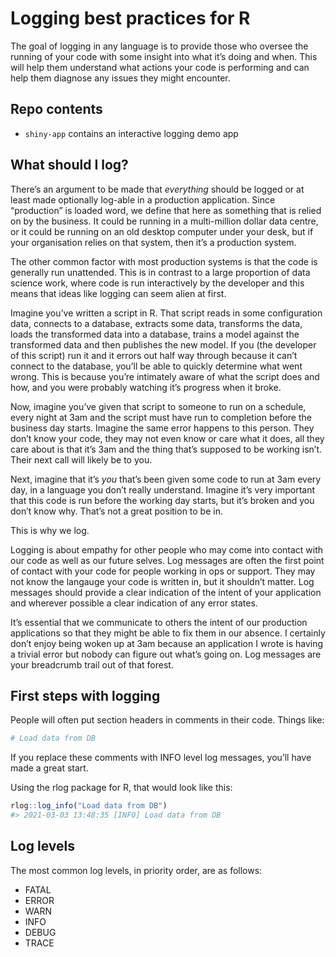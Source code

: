 
<!-- README.md is generated from README.Rmd. Please edit that file -->

# Logging best practices for R

The goal of logging in any language is to provide those who oversee the
running of your code with some insight into what it’s doing and when.
This will help them understand what actions your code is performing and
can help them diagnose any issues they might encounter.

## Repo contents

* `shiny-app` contains an interactive logging demo app

## What should I log?

There’s an argument to be made that *everything* should be logged or at
least made optionally log-able in a production application. Since
“production” is loaded word, we define that here as something that is
relied on by the business. It could be running in a multi-million dollar
data centre, or it could be running on an old desktop computer under
your desk, but if your organisation relies on that system, then it’s a
production system.

The other common factor with most production systems is that the code is
generally run unattended. This is in contrast to a large proportion of
data science work, where code is run interactively by the developer and
this means that ideas like logging can seem alien at first.

Imagine you’ve written a script in R. That script reads in some
configuration data, connects to a database, extracts some data,
transforms the data, loads the transformed data into a database, trains
a model against the transformed data and then publishes the new model.
If you (the developer of this script) run it and it errors out half way
through because it can’t connect to the database, you’ll be able to
quickly determine what went wrong. This is because you’re intimately
aware of what the script does and how, and you were probably watching
it’s progress when it broke.

Now, imagine you’ve given that script to someone to run on a schedule,
every night at 3am and the script must have run to completion before the
business day starts. Imagine the same error happens to this person. They
don’t know your code, they may not even know or care what it does, all
they care about is that it’s 3am and the thing that’s supposed to be
working isn’t. Their next call will likely be to you.

Next, imagine that it’s *you* that’s been given some code to run at 3am
every day, in a language you don’t really understand. Imagine it’s very
important that this code is run before the working day starts, but it’s
broken and you don’t know why. That’s not a great position to be in.

This is why we log.

Logging is about empathy for other people who may come into contact with
our code as well as our future selves. Log messages are often the first
point of contact with your code for people working in ops or support.
They may not know the langauge your code is written in, but it shouldn’t
matter. Log messages should provide a clear indication of the intent of
your application and wherever possible a clear indication of any error
states.

It’s essential that we communicate to others the intent of our
production applications so that they might be able to fix them in our
absence. I certainly don’t enjoy being woken up at 3am because an
application I wrote is having a trivial error but nobody can figure out
what’s going on. Log messages are your breadcrumb trail out of that
forest.

## First steps with logging

People will often put section headers in comments in their code. Things
like:

``` bash
# Load data from DB
```

If you replace these comments with INFO level log messages, you’ll have
made a great start.

Using the rlog package for R, that would look like this:

``` r
rlog::log_info("Load data from DB")
#> 2021-03-03 13:48:35 [INFO] Load data from DB
```

## Log levels

The most common log levels, in priority order, are as follows:

-   FATAL
-   ERROR
-   WARN
-   INFO
-   DEBUG
-   TRACE
